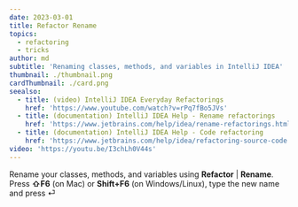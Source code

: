 ```yaml
---
date: 2023-03-01
title: Refactor Rename
topics:
  - refactoring
  - tricks
author: md
subtitle: 'Renaming classes, methods, and variables in IntelliJ IDEA'
thumbnail: ./thumbnail.png
cardThumbnail: ./card.png
seealso:
  - title: (video) IntelliJ IDEA Everyday Refactorings
    href: 'https://www.youtube.com/watch?v=rPq7fBo5JVs'
  - title: (documentation) IntelliJ IDEA Help - Rename refactorings
    href: 'https://www.jetbrains.com/help/idea/rename-refactorings.html'
  - title: (documentation) IntelliJ IDEA Help - Code refactoring
    href: 'https://www.jetbrains.com/help/idea/refactoring-source-code.html'
video: 'https://youtu.be/I3chLh0V44s'
---
```

Rename your classes, methods, and variables using **Refactor** | **Rename**. Press **⇧F6** (on Mac) or **Shift+F6** (on Windows/Linux), type the new name and press ⏎
